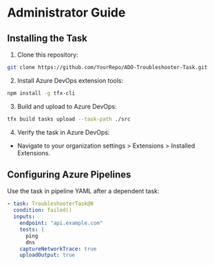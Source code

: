 # Administrator Guide

## Installing the Task

1. Clone this repository:
```bash
git clone https://github.com/YourRepo/ADO-Troubleshooter-Task.git
````

2. Install Azure DevOps extension tools:

```bash
npm install -g tfx-cli
```

3. Build and upload to Azure DevOps:

```bash
tfx build tasks upload --task-path ./src
```

4. Verify the task in Azure DevOps:

* Navigate to your organization settings > Extensions > Installed Extensions.

## Configuring Azure Pipelines

Use the task in pipeline YAML after a dependent task:

```yaml
- task: TroubleshooterTask@0
  condition: failed()
  inputs:
    endpoint: "api.example.com"
    tests: |
      ping
      dns
    captureNetworkTrace: true
    uploadOutput: true
```


